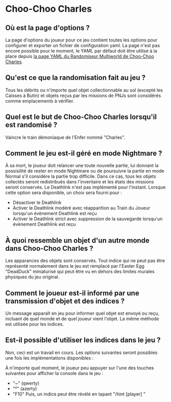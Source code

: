 # Choo-Choo Charles

## Où est la page d'options ?
La page d'options du joueur pour ce jeu contient toutes les options pour configurer et exporter un fichier de configuration yaml.
La page n'est pas encore possible pour le moment, le YAML par défaut doit être utilisé à la place depuis [la page YAML du Randomiseur Multiworld de Choo-Choo Charles](https://github.com/lgbarrere/CCCharles-Random/blob/main/Release/CCCharles.yaml).

## Qu'est ce que la randomisation fait au jeu ?
Tous les débrits ou n'importe quel objet collectionnable au sol (excepté les Caisses à Butin) et objets reçus par les missions de PNJs sont considérés comme emplacements à vérifier.

## Quel est le but de Choo-Choo Charles lorsqu'il est randomisé ?
Vaincre le train démoniaque de l'Enfer nommé "Charles".

## Comment le jeu est-il géré en mode Nightmare ?
À sa mort, le joueur doit relancer une toute nouvelle partie, lui donnant la possisilité de rester en mode Nightmare ou de poursuivre la partie en mode Normal s'il considère la partie trop difficile.
Dans ce cas, tous les objets collectés seront redistribués dans l'inventaire et les états des missions seront conservés.
Le Deathlink n'est pas implémenté pour l'instant. Lorsque cette option sera disponible, un choix sera fourni pour :
* Désactiver le Deathlink
* Activer le Deathlink modéré avec réapparition au Train du Joueur lorsqu'un évènement Deathlink est reçu
* Activer le Deathlink strict avec suppression de la sauvegarde lorsqu'un évènement Deathlink est reçu

## À quoi ressemble un objet d'un autre monde dans Choo-Choo Charles ?
Les apparances des objets sont conservés.
Tout indice qui ne peut pas être représenté normalement dans le jeu est remplacé par l'Easter Egg "DeadDuck" miniaturisé qui peut être vu en dehors des limites murales physiques du jeu original.

## Comment le joueur est-il informé par une transmission d'objet et des indices ?
Un message apparaît en jeu pour informer quel objet est envoyé ou reçu, incluant de quel monde et de quel joueur vient l'objet.
La même méthode est utilisée pour les indices.

## Est-il possible d'utiliser les indices dans le jeu ?
Non, ceci est un travail en cours.
Les options suivantes seront possibles une fois les implémentations disponibles :

À n'importe quel moment, le joueur peu appuyer sur l'une des touches suivantes pour afficher la console dans le jeu :
* "~" (qwerty)
* "²" (azerty)
* "F10"
Puis, un indice peut être révélé en tapant "/hint [player] <item>"
